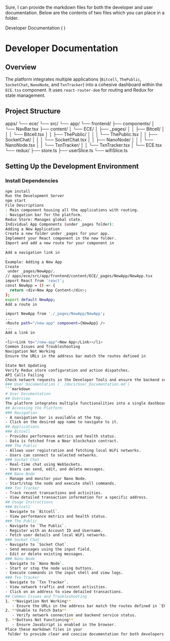 Sure, I can provide the markdown files for both the developer and user documentation. Below are the contents of two files which you can place in a 
 folder.

Developer Documentation (
)
# Developer Documentation
## Overview
The platform integrates multiple applications (`Bitcell`, `ThePublic`, `SocketChat`, `NanoNode`, and `TxnTracker`) into a cohesive dashboard within the `ECE.tsx` component. It uses `react-router-dom` for routing and Redux for state management.
## Project Structure
apps/
└── ece/
└── src/
└── app/
└── frontend/
├── components/
│ └── NavBar.tsx
├── content/
│ └── ECE/
│ ├── _pages/
│ │ ├── Bitcell/
│ │ │ └── Bitcell.tsx
│ │ ├── ThePublic/
│ │ │ └── ThePublic.tsx
│ │ ├── SocketChat/
│ │ │ └── SocketChat.tsx
│ │ ├── NanoNode/
│ │ │ └── NanoNode.tsx
│ │ └── TxnTracker/
│ │ └── TxnTracker.tsx
│ └── ECE.tsx
└── redux/
├── store.ts
├── userSlice.ts
└── wifiSlice.ts

## Setting Up the Development Environment
### Install Dependencies
```bash
npm install
Run the Development Server
npm start
File Descriptions
: Main component housing all the applications with routing.
: Navigation bar for the platform.
Redux Store: Manages global state.
Individual App Components (under _pages folder):
Adding a New Application
Create a new folder under _pages for your app.
Implement your React component in the new folder.
Import and add a new route for your component in 
.
Add a navigation link in 
.
Example: Adding a New App
Create 
 under _pages/NewApp/.
// apps/ece/src/app/frontend/content/ECE/_pages/NewApp/NewApp.tsx
import React from 'react';
const NewApp = () => {
  return <div>New App Content</div>;
};
export default NewApp;
Add a route in 
.
import NewApp from './_pages/NewApp/NewApp';
...
<Route path="/new-app" component={NewApp} />
...
Add a link in 
.
<li><Link to="/new-app">New App</Link></li>
Common Issues and Troubleshooting
Navigation Not Working
Ensure the URLs in the address bar match the routes defined in 
.
State Not Updating
Verify Redux store configuration and action dispatches.
API Calls Failing
Check network requests in the Developer Tools and ensure the backend services are running.
### User Documentation (`./docs/User_Documentation.md`)
```markdown
# User Documentation
## Overview
The platform integrates multiple functionalities into a single dashboard. Users can navigate between different apps: `Bitcell`, `ThePublic`, `SocketChat`, `NanoNode`, and `TxnTracker`.
## Accessing the Platform
### Navigation
- A navigation bar is available at the top.
- Click on the desired app name to navigate to it.
## Applications
### Bitcell
- Provides performance metrics and health status.
- Data is fetched from a Near blockchain contract.
### The Public
- Allows user registration and fetching local WiFi networks.
- Users can connect to selected networks.
### Socket Chat
- Real-time chat using WebSockets.
- Users can send, edit, and delete messages.
### Nano Node
- Manage and monitor your Nano Node.
- Start/stop the node and execute shell commands.
### Txn Tracker
- Track recent transactions and activities.
- View detailed transaction information for a specific address.
## Usage Instructions
### Bitcell
- Navigate to `Bitcell`.
- View performance metrics and health status.
### The Public
- Navigate to `The Public`.
- Register with an Account ID and Username.
- Fetch user details and local WiFi networks.
### Socket Chat
- Navigate to `Socket Chat`.
- Send messages using the input field.
- Edit or delete existing messages.
### Nano Node
- Navigate to `Nano Node`.
- Start or stop the node using buttons.
- Execute commands in the input shell and view logs.
### Txn Tracker
- Navigate to `Txn Tracker`.
- View network traffic and recent activities.
- Click on an address to view detailed transactions.
## Common Issues and Troubleshooting
1. **Navigation Not Working**
   - Ensure the URLs in the address bar match the routes defined in `ECE.tsx`.
2. **Unable to Fetch Data**
   - Verify network connection and backend service status.
3. **Buttons Not Functioning**
   - Ensure JavaScript is enabled in the browser.
Place these markdown files in your 
 folder to provide clear and concise documentation for both developers and users of the platform.